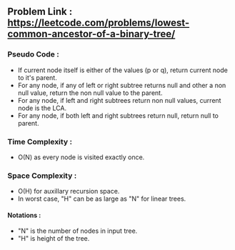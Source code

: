 ## Problem Link : https://leetcode.com/problems/lowest-common-ancestor-of-a-binary-tree/

### Pseudo Code :
  - If current node itself is either of the values (p or q), return current node to it's parent.
  - For any node, if any of left or right subtree returns null and other a non null value, return the non null value to the parent.
  - For any node, if left and right subtrees return non null values, current node is the LCA.
  - For any node, if both left and right subtrees return null, return null to parent.
 
### Time Complexity :
  - O(N) as every node is visited exactly once.
 
### Space Complexity :
  - O(H) for auxillary recursion space.
  - In worst case, "H" can be as large as "N" for linear trees.
  
#### Notations :
  - "N" is the number of nodes in input tree.
  - "H" is height of the tree.
